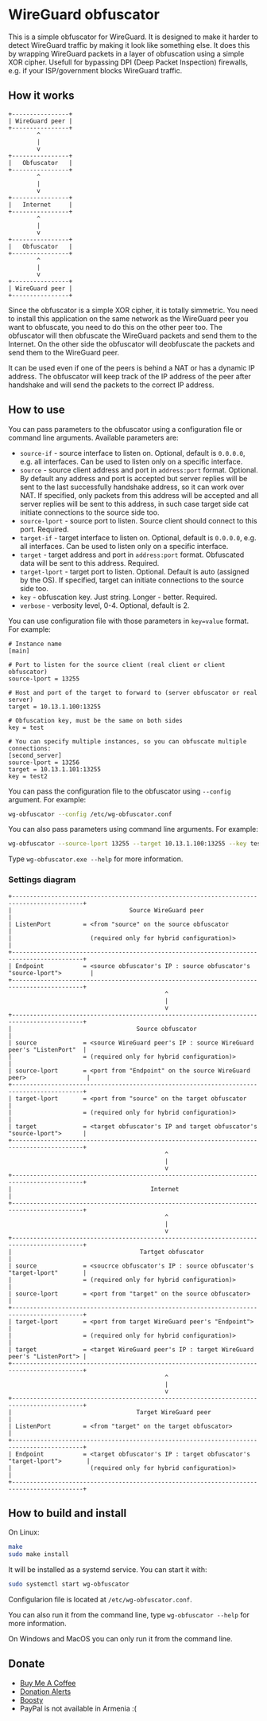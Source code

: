 # WireGuard obfuscator

This is a simple obfuscator for WireGuard. It is designed to make it harder to detect WireGuard traffic by making it look like something else. It does this by wrapping WireGuard packets in a layer of obfuscation using a simple XOR cipher. Usefull for bypassing DPI (Deep Packet Inspection) firewalls, e.g. if your ISP/government blocks WireGuard traffic.

## How it works

```
+----------------+
| WireGuard peer |
+----------------+
        ^
        |
        v
+----------------+
|   Obfuscator   |
+----------------+
        ^
        |
        v
+----------------+
|   Internet     |
+----------------+
        ^
        |
        v
+----------------+
|   Obfuscator   |
+----------------+
        ^
        |
        v
+----------------+
| WireGuard peer |
+----------------+
```

Since the obfuscator is a simple XOR cipher, it is totally simmetric. You need to install this application on the same network as the WireGuard peer you want to obfuscate, you need to do this on the other peer too. The obfuscator will then obfuscate the WireGuard packets and send them to the Internet. On the other side the obfuscator will deobfuscate the packets and send them to the WireGuard peer.

It can be used even if one of the peers is behind a NAT or has a dynamic IP address. The obfuscator will keep track of the IP address of the peer after handshake and will send the packets to the correct IP address.

## How to use

You can pass parameters to the obfuscator using a configuration file or command line arguments. Available parameters are:
* `source-if` - source interface to listen on. Optional, default is `0.0.0.0`, e.g. all interfaces. Can be used to listen only on a specific interface.
* `source` - source client address and port in `address:port` format. Optional. By default any address and port is accepted but server replies will be sent to the last successfully handshake address, so it can work over NAT. If specified, only packets from this address will be accepted and all server replies will be sent to this address, in such case target side cat initiate connections to the source side too.
* `source-lport` - source port to listen. Source client should connect to this port. Required.
* `target-if` - target interface to listen on. Optional, default is `0.0.0.0`, e.g. all interfaces. Can be used to listen only on a specific interface.
* `target` - target address and port in `address:port` format. Obfuscated data will be sent to this address. Required.
* `target-lport` - target port to listen. Optional. Default is auto (assigned by the OS). If specified, target can initiate connections to the source side too.
* `key` - obfuscation key. Just string. Longer - better. Required.
* `verbose` - verbosity level, 0-4. Optional, default is 2.

You can use configuration file with those parameters in `key=value` format. For example:
```
# Instance name
[main]

# Port to listen for the source client (real client or client obfuscator)
source-lport = 13255

# Host and port of the target to forward to (server obfuscator or real server)
target = 10.13.1.100:13255

# Obfuscation key, must be the same on both sides
key = test

# You can specify multiple instances, so you can obfuscate multiple connections:
[second_server]
source-lport = 13256
target = 10.13.1.101:13255
key = test2
```

You can pass the configuration file to the obfuscator using `--config` argument. For example:
```bash
wg-obfuscator --config /etc/wg-obfuscator.conf
```

You can also pass parameters using command line arguments. For example:
```bash
wg-obfuscator --source-lport 13255 --target 10.13.1.100:13255 --key test
```
Type `wg-obfuscator.exe --help` for more information.

### Settings diagram
```
+------------------------------------------------------------------------------------------+
|                                 Source WireGuard peer                                    |
| ListenPort         = <from "source" on the source obfuscator                             |
|                      (required only for hybrid configuration)>                           |
+------------------------------------------------------------------------------------------+
| Endpoint           = <source obfuscator's IP : source obfuscator's "source-lport">        |
+------------------------------------------------------------------------------------------+
                                            ^
                                            |
                                            v
+------------------------------------------------------------------------------------------+
|                                   Source obfuscator                                      |
| source             = <source WireGuard peer's IP : source WireGuard peer's "ListenPort"  |
|                    = (required only for hybrid configuration)>                           |
| source-lport       = <port from "Endpoint" on the source WireGuard peer>                 |
+------------------------------------------------------------------------------------------+
| target-lport       = <port from "source" on the target obfuscator                        |
|                    = (required only for hybrid configuration)>                           |
| target             = <target obfuscator's IP and target obfuscator's "source-lport">      |
+------------------------------------------------------------------------------------------+
                                            ^
                                            |
                                            v
+------------------------------------------------------------------------------------------+
|                                       Internet                                           |
+------------------------------------------------------------------------------------------+
                                            ^
                                            |
                                            v
+------------------------------------------------------------------------------------------+
|                                    Tartget obfuscator                                    |
| source             = <soucrce obfuscator's IP : source obfuscator's "target-lport"       |
|                    = (required only for hybrid configuration)>                           |
| source-lport       = <port from "target" on the source obfuscator>                       |
+------------------------------------------------------------------------------------------+
| target-lport       = <port from target WireGuard peer's "Endpoint">                      |
|                    = (required only for hybrid configuration)>                           |
| target             = <target WireGuard peer's IP : target WireGuard peer's "ListenPort"> |
+------------------------------------------------------------------------------------------+
                                            ^
                                            |
                                            v
+------------------------------------------------------------------------------------------+
|                                   Target WireGuard peer                                  |
| ListenPort         = <from "target" on the target obfuscator>                            |
+------------------------------------------------------------------------------------------+
| Endpoint           = <target obfuscator's IP : target obfuscator's "target-lport">       |
|                      (required only for hybrid configuration)>                           |
+------------------------------------------------------------------------------------------+
```

## How to build and install
On Linux:
```bash
make
sudo make install
```

It will be installed as a systemd service. You can start it with:
```bash
sudo systemctl start wg-obfuscator
```
Configularion file is located at `/etc/wg-obfuscator.conf`.

You can also run it from the command line, type `wg-obfuscator --help` for more information.

On Windows and MacOS you can only run it from the command line.

## Donate
* [Buy Me A Coffee](https://www.buymeacoffee.com/cluster)
* [Donation Alerts](https://www.donationalerts.com/r/clustermeerkat)
* [Boosty](https://boosty.to/cluster)
* PayPal is not available in Armenia :(
